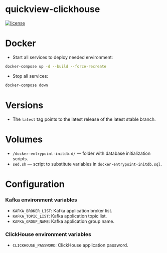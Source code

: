 # quickview-clickhouse

[![license](https://img.shields.io/:license-Apache%202-blue.svg)](https://www.apache.org/licenses/LICENSE-2.0.txt)

# Docker

- Start all services to deploy needed environment:

```bash
docker-compose up -d --build --force-recreate
```

- Stop all services:

```bash
docker-compose down
```

# Versions

- The `latest` tag points to the latest release of the latest stable branch.

# Volumes

- `/docker-entrypoint-initdb.d/` — folder with database initialization scripts.
- `sed.sh` — script to substitute variables in `docker-entrypoint-initdb.sql`.

# Configuration

### Kafka environment variables

- `KAFKA_BROKER_LIST`: Kafka application broker list.
- `KAFKA_TOPIC_LIST`: Kafka application topic list.
- `KAFKA_GROUP_NAME`: Kafka application group name.

### ClickHouse environment variables

- `CLICKHOUSE_PASSWORD`: ClickHouse application password.
